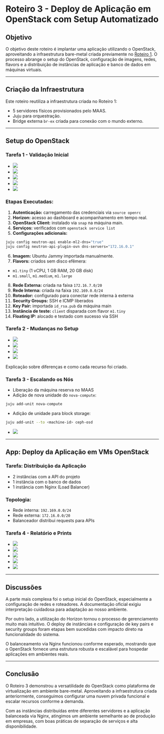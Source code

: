 # Roteiro 3 - Deploy de Aplicação em OpenStack com Setup Automatizado

## Objetivo
O objetivo deste roteiro é implantar uma aplicação utilizando o OpenStack, aproveitando a infraestrutura bare-metal criada previamente no [Roteiro 1](../roteiro1/main/). O processo abrange o setup do OpenStack, configuração de imagens, redes, flavors e a distribuição de instâncias de aplicação e banco de dados em máquinas virtuais.

---

## Criação da Infraestrutura
Este roteiro reutiliza a infraestrutura criada no Roteiro 1:

- 5 servidores físicos provisionados pelo MAAS.
- Juju para orquestração.
- Bridge externa `br-ex` criada para conexão com o mundo externo.

---

## Setup do OpenStack

### Tarefa 1 - Validação Inicial

- ![](img/tarefa1_1.png)
- ![](img/tarefa1_2.png)
- ![](img/tarefa1_3.png)
- ![](img/tarefa1_4.png)
- ![](img/tarefa1_5.png)

### Etapas Executadas:

1. **Autenticação:** carregamento das credenciais via `source openrc`
2. **Horizon:** acesso ao dashboard e acompanhamento em tempo real.
3. **OpenStack Client:** instalado via `snap` na máquina main.
4. **Serviços:** verificados com `openstack service list`
5. **Configurações adicionais:**

<!-- bloco de código -->
```bash
juju config neutron-api enable-ml2-dns="true"
juju config neutron-api-plugin-ovn dns-servers="172.16.0.1"
```

6. **Imagem:** Ubuntu Jammy importada manualmente.
7. **Flavors:** criados sem disco efêmera:

- `m1.tiny` (1 vCPU, 1 GB RAM, 20 GB disk)
- `m1.small`, `m1.medium`, `m1.large`

8. **Rede Externa:** criada na faixa `172.16.7.0/20`
9. **Rede Interna:** criada na faixa `192.169.0.0/24`
10. **Roteador:** configurado para conectar rede interna à externa
11. **Security Groups:** SSH e ICMP liberados
12. **Key Pair:** importada `id_rsa.pub` da máquina main
13. **Instância de teste:** `client` disparada com flavor `m1.tiny`
14. **Floating IP:** alocado e testado com sucesso via SSH

### Tarefa 2 - Mudanças no Setup

- ![](img/tarefa2_1.png)
- ![](img/tarefa2_2.png)
- ![](img/tarefa2_3.png)
- ![](img/tarefa2_4.png)

Explicação sobre diferenças e como cada recurso foi criado.

### Tarefa 3 - Escalando os Nós

- Liberação da máquina reserva no MAAS
- Adição de nova unidade do `nova-compute`:

<!-- bloco de código -->
```bash
juju add-unit nova-compute
```

- Adição de unidade para block storage:

<!-- bloco de código -->
```bash
juju add-unit --to <machine-id> ceph-osd
```

- ![](img/tarefa3_1.png)

---

## App: Deploy da Aplicação em VMs OpenStack

### Tarefa: Distribuição da Aplicação

- 2 instâncias com a API do projeto
- 1 instância com o banco de dados
- 1 instância com Nginx (Load Balancer)

### Topologia:

- Rede interna: `192.169.0.0/24`
- Rede externa: `172.16.0.0/20`
- Balanceador distribui requests para APIs

### Tarefa 4 - Relatório e Prints

- ![](img/tarefa4_1.png)
- ![](img/tarefa4_2.png)
- ![](img/tarefa4_3.png)
- ![](img/tarefa4_4.png)
- ![](img/tarefa4_5.png)

---

## Discussões

A parte mais complexa foi o setup inicial do OpenStack, especialmente a configuração de redes e roteadores. A documentação oficial exigiu interpretação cuidadosa para adaptação ao nosso ambiente.

Por outro lado, a utilização do Horizon tornou o processo de gerenciamento muito mais intuitivo. O deploy de instâncias e configuração de key pairs e security groups foram etapas bem sucedidas com impacto direto na funcionalidade do sistema.

O balanceamento via Nginx funcionou conforme esperado, mostrando que o OpenStack fornece uma estrutura robusta e escalável para hospedar aplicações em ambientes reais.

---

## Conclusão

O Roteiro 3 demonstrou a versatilidade do OpenStack como plataforma de virtualização em ambiente bare-metal. Aproveitando a infraestrutura criada anteriormente, conseguimos configurar uma nuvem privada funcional e escalar recursos conforme a demanda.

Com as instâncias distribuídas entre diferentes servidores e a aplicação balanceada via Nginx, atingimos um ambiente semelhante ao de produção em empresas, com boas práticas de separação de serviços e alta disponibilidade.